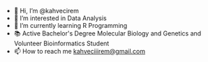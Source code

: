 - 👋 Hi, I’m @kahvecirem
- 👀 I’m interested in Data Analysis
- 🌱 I’m currently learning R Programming 
- 📚 Active Bachelor's Degree Molecular Biology and Genetics and Volunteer Bioinformatics Student
- 📫 How to reach me kahveciiirem@gmail.com
<!---
kahvecirem/kahvecirem is a ✨ special ✨ repository because its `README.md` (this file) appears on your GitHub profile.
You can click the Preview link to take a look at your changes.
--->
